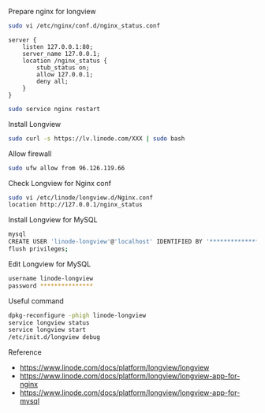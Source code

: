 Prepare nginx for longview
```bash
sudo vi /etc/nginx/conf.d/nginx_status.conf
```
```
server {
    listen 127.0.0.1:80;
    server_name 127.0.0.1;
    location /nginx_status {
        stub_status on;
        allow 127.0.0.1;
        deny all;
    }
}
```
```bash
sudo service nginx restart
```

Install Longview
```bash
sudo curl -s https://lv.linode.com/XXX | sudo bash
```

Allow firewall
```bash
sudo ufw allow from 96.126.119.66
```

Check Longview for Nginx conf
```bash
sudo vi /etc/linode/longview.d/Nginx.conf
location http://127.0.0.1/nginx_status
```

Install Longview for MySQL
```bash
mysql
CREATE USER 'linode-longview'@'localhost' IDENTIFIED BY '***************';
flush privileges;
```

Edit Longview for MySQL
```bash
username linode-longview 
password ***************
```

Useful command
```bash
dpkg-reconfigure -phigh linode-longview
service longview status
service longview start
/etc/init.d/longview debug
```

Reference
- https://www.linode.com/docs/platform/longview/longview
- https://www.linode.com/docs/platform/longview/longview-app-for-nginx
- https://www.linode.com/docs/platform/longview/longview-app-for-mysql

